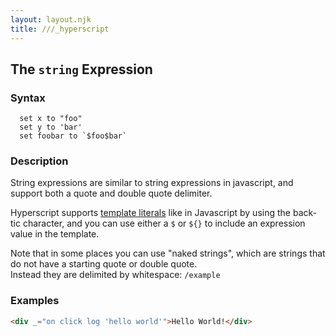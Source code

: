 ```yaml
---
layout: layout.njk
title: ///_hyperscript
---
```


## The `string` Expression

### Syntax

```
  set x to "foo"
  set y to 'bar'
  set foobar to `$foo$bar`
```

### Description

String expressions are similar to string expressions in javascript, and support both a quote and double quote delimiter.

Hyperscript supports [template literals](https://developer.mozilla.org/en-US/docs/Web/JavaScript/Reference/Template_literals) 
 like in Javascript by using the back-tic character, and you can use either a `$` or `${}` to include an expression value in the template.

Note that in some places you can use "naked strings", which are strings that do not have a starting quote or double quote.  
Instead they are delimited by whitespace:  `/example`

### Examples

```html
<div _="on click log 'hello world'">Hello World!</div>
```